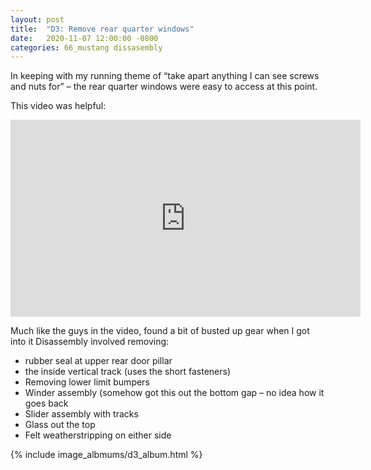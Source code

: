 ```yaml
---
layout: post
title:  "D3: Remove rear quarter windows"
date:   2020-11-07 12:00:00 -0800
categories: 66_mustang dissasembly
---
```


In keeping with my running theme of “take apart anything I can see screws and nuts for” – the rear quarter 
windows were easy to access at this point.

This video was helpful:

<iframe width="560" height="315" src="https://www.youtube.com/embed/3m8FoRc8KUg" frameborder="0" allow="accelerometer; autoplay; clipboard-write; encrypted-media; gyroscope; picture-in-picture" allowfullscreen>
</iframe>

Much like the guys in the video, found a bit of busted up gear when I got into it
Disassembly involved removing:
 * rubber seal at upper rear door pillar
 * the inside vertical track (uses the short fasteners)
 * Removing lower limit bumpers
 * Winder assembly (somehow got this out the bottom gap – no idea how it goes back
 * Slider assembly with tracks
 * Glass out the top
 * Felt weatherstripping on either side

{% include image_albmums/d3_album.html %}

